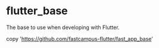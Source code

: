 # flutter_base
The base to use when developing with Flutter.

copy 'https://github.com/fastcampus-flutter/fast_app_base'
